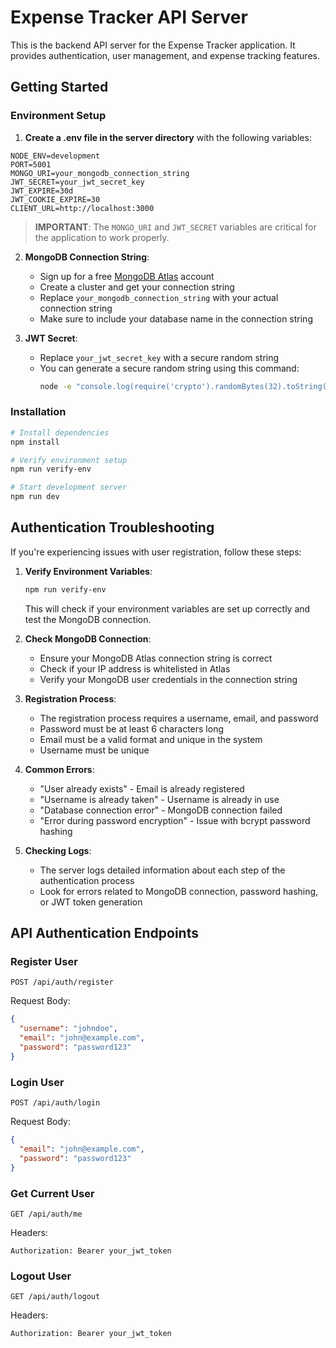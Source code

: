 # Expense Tracker API Server

This is the backend API server for the Expense Tracker application. It provides authentication, user management, and expense tracking features.

## Getting Started

### Environment Setup

1. **Create a .env file in the server directory** with the following variables:

```
NODE_ENV=development
PORT=5001
MONGO_URI=your_mongodb_connection_string
JWT_SECRET=your_jwt_secret_key
JWT_EXPIRE=30d
JWT_COOKIE_EXPIRE=30
CLIENT_URL=http://localhost:3000
```

> **IMPORTANT**: The `MONGO_URI` and `JWT_SECRET` variables are critical for the application to work properly.

2. **MongoDB Connection String**:
   - Sign up for a free [MongoDB Atlas](https://www.mongodb.com/cloud/atlas) account
   - Create a cluster and get your connection string
   - Replace `your_mongodb_connection_string` with your actual connection string
   - Make sure to include your database name in the connection string

3. **JWT Secret**:
   - Replace `your_jwt_secret_key` with a secure random string
   - You can generate a secure random string using this command: 
     ```bash
     node -e "console.log(require('crypto').randomBytes(32).toString('hex'))"
     ```

### Installation

```bash
# Install dependencies
npm install

# Verify environment setup
npm run verify-env

# Start development server
npm run dev
```

## Authentication Troubleshooting

If you're experiencing issues with user registration, follow these steps:

1. **Verify Environment Variables**:
   ```bash
   npm run verify-env
   ```
   This will check if your environment variables are set up correctly and test the MongoDB connection.

2. **Check MongoDB Connection**:
   - Ensure your MongoDB Atlas connection string is correct
   - Check if your IP address is whitelisted in Atlas
   - Verify your MongoDB user credentials in the connection string

3. **Registration Process**:
   - The registration process requires a username, email, and password
   - Password must be at least 6 characters long
   - Email must be a valid format and unique in the system
   - Username must be unique

4. **Common Errors**:
   - "User already exists" - Email is already registered
   - "Username is already taken" - Username is already in use
   - "Database connection error" - MongoDB connection failed
   - "Error during password encryption" - Issue with bcrypt password hashing

5. **Checking Logs**:
   - The server logs detailed information about each step of the authentication process
   - Look for errors related to MongoDB connection, password hashing, or JWT token generation

## API Authentication Endpoints

### Register User
```
POST /api/auth/register
```
Request Body:
```json
{
  "username": "johndoe", 
  "email": "john@example.com",
  "password": "password123"
}
```

### Login User
```
POST /api/auth/login
```
Request Body:
```json
{
  "email": "john@example.com",
  "password": "password123"
}
```

### Get Current User
```
GET /api/auth/me
```
Headers:
```
Authorization: Bearer your_jwt_token
```

### Logout User
```
GET /api/auth/logout
```
Headers:
```
Authorization: Bearer your_jwt_token
``` 